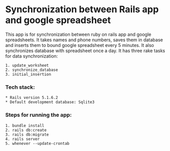 # Synchronization between Rails app and google spreadsheet

This app is for synchronization between ruby on rails app and google spreadsheets.
It takes names and phone numbers, saves them in database and inserts them to bound google spreadsheet every 5 minutes.
It also synchronizes database with spreadsheet once a day.
It has three rake tasks for data synchronization:

 	1. update_worksheet
 	2. synchronize_database
 	3. initial_insertion

### Tech stack:

 	* Rails version 5.1.6.2
	* Default development database: Sqlite3

### Steps for running the app:

	1. bundle install
	2. rails db:create
	3. rails db:migrate
	4. rails server
	5. whenever --update-crontab